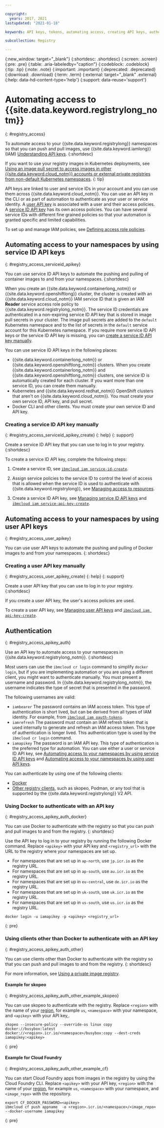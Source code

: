 ```yaml
---

copyright:
  years: 2017, 2021
lastupdated: "2021-01-18"

keywords: API keys, tokens, automating access, creating API keys, authenticating, access, authentication,

subcollection: Registry

---
```


{:new_window: target="_blank"}
{:shortdesc: .shortdesc}
{:screen: .screen}
{:pre: .pre}
{:table: .aria-labeledby="caption"}
{:codeblock: .codeblock}
{:tip: .tip}
{:note: .note}
{:important: .important}
{:deprecated: .deprecated}
{:download: .download}
{:term: .term}
{:external: target="_blank" .external}
{:help: data-hd-content-type='help'}
{:support: data-reuse='support'}

# Automating access to {{site.data.keyword.registrylong_notm}}
{: #registry_access}

To automate access to your {{site.data.keyword.registrylong}} namespaces so that you can push and pull images, use {{site.data.keyword.iamlong}} (IAM) [Understanding API keys](/docs/account?topic=account-manapikey).
{:shortdesc}

If you want to use your registry images in Kubernetes deployments, see [Using an image pull secret to access images in other {{site.data.keyword.cloud_notm}} accounts or external private registries from non-default Kubernetes namespaces](/docs/containers?topic=containers-registry#other).
{: tip}

API keys are linked to user and service IDs in your account and you can use them across {{site.data.keyword.cloud_notm}}. You can use an API key in the CLI or as part of automation to authenticate as your user or service identity. A [user API key](#registry_access_user_apikey) is associated with a user and their access policies. A [service ID API key](#registry_access_serviceid_apikey) has its own access policies. You can have several service IDs with different fine grained policies so that your automation is granted specific and limited capabilities.

To set up and manage IAM policies, see [Defining access role policies](/docs/Registry?topic=Registry-user#user).

## Automating access to your namespaces by using service ID API keys
{: #registry_access_serviceid_apikey}

You can use service ID API keys to automate the pushing and pulling of container images to and from your namespaces.
{:shortdesc}

When you create an {{site.data.keyword.containerlong_notm}} or {{site.data.keyword.openshiftlong}} cluster, the cluster is created with an {{site.data.keyword.cloud_notm}} IAM service ID that is given an IAM **Reader** service access role policy to {{site.data.keyword.registrylong_notm}}. The service ID credentials are authenticated in a non-expiring service ID API key that is stored in image pull secrets in your cluster. The image pull secrets are added to the `default` Kubernetes namespace and to the list of secrets in the `default` service account for this Kubernetes namespace. If you require more service ID API keys or the service ID API key is missing, you can [create a service ID API key manually](#registry_access_serviceid_apikey_create).

You can use service ID API keys in the following places:

- {{site.data.keyword.containerlong_notm}} or {{site.data.keyword.openshiftlong_notm}} clusters. When you create {{site.data.keyword.containerlong_notm}} and {{site.data.keyword.openshiftlong_notm}} clusters, one service ID is automatically created for each cluster. If you want more than one service ID, you can create them manually.
- Kubernetes and {{site.data.keyword.redhat_notm}} OpenShift clusters that aren't on {{site.data.keyword.cloud_notm}}. You must create your own service ID, API key, and pull secret.
- Docker CLI and other clients. You must create your own service ID and API key.

### Creating a service ID API key manually
{: #registry_access_serviceid_apikey_create}
{: help}
{: support}

Create a service ID API key that you can use to log in to your registry.
{:shortdesc}

To create a service ID API key, complete the following steps:

1. Create a service ID, see [`ibmcloud iam service-id-create`](/docs/cli?topic=cli-ibmcloud_commands_iam#ibmcloud_iam_service_id_create).

2. Assign service policies to the service ID to control the level of access that is allowed when the service ID is used to authenticate with {{site.data.keyword.registrylong}}, see [Managing access to resources](/docs/account?topic=account-assign-access-resources).

3. Create a service ID API key, see [Managing service ID API keys](/docs/account?topic=account-serviceidapikeys) and [`ibmcloud iam service-api-key-create`](/docs/cli?topic=cli-ibmcloud_commands_iam#ibmcloud_iam_service_api_key_create).

## Automating access to your namespaces by using user API keys
{: #registry_access_user_apikey}

You can use user API keys to automate the pushing and pulling of Docker images to and from your namespaces.
{: shortdesc}

### Creating a user API key manually
{: #registry_access_user_apikey_create}
{: help}
{: support}

Create a user API key that you can use to log in to your registry.
{:shortdesc}

If you create a user API key, the user's access policies are used.

To create a user API key, see [Managing user API keys](/docs/account?topic=account-userapikey) and [`ibmcloud iam api-key-create`](/docs/cli?topic=cli-ibmcloud_commands_iam#ibmcloud_iam_api_key_create).

## Authentication
{: #registry_access_apikey_auth}

Use an API key to automate access to your namespaces in {{site.data.keyword.registrylong_notm}}.
{:shortdesc}

Most users can use the `ibmcloud cr login` command to simplify `docker login`, but if you are implementing automation or you are using a different client, you might want to authenticate manually. You must present a username and password. In {{site.data.keyword.registrylong_notm}}, the username indicates the type of secret that is presented in the password.

The following usernames are valid:

- `iambearer` The password contains an IAM access token. This type of authentication is short lived, but can be derived from all types of IAM identity. For example, from [`ibmcloud iam oauth-tokens`](/docs/cli?topic=cli-ibmcloud_commands_iam#ibmcloud_iam_oauth_tokens).
- `iamrefresh` The password must contain an IAM refresh token that is used internally to generate and refresh an IAM access token. This type of authentication is longer lived. This authentication type is used by the `ibmcloud cr login` command.
- `iamapikey` The password is an IAM API key. This type of authentication is the preferred type for automation. You can use either a user or service ID API key, see [Automating access to your namespaces by using service ID API keys](#registry_access_serviceid_apikey) and [Automating access to your namespaces by using user API keys](#registry_access_user_apikey).

You can authenticate by using one of the following clients:

- [Docker](#registry_access_apikey_auth_docker)
- [Other registry clients](#registry_access_apikey_auth_other), such as skopeo, Podman, or any tool that is supported by the {{site.data.keyword.registrylong}} V2 API.

### Using Docker to authenticate with an API key
{: #registry_access_apikey_auth_docker}

You can use Docker to authenticate with the registry so that you can push and pull images to and from the registry.
{: shortdesc}

Use the API key to log in to your registry by running the following Docker command. Replace `<apikey>` with your API key and `<registry_url>` with the URL to the registry where your namespaces are set up.

- For namespaces that are set up in `ap-north`, use `jp.icr.io` as the registry URL.
- For namespaces that are set up in `ap-south`, use `au.icr.io` as the registry URL.
- For namespaces that are set up in `eu-central`, use `de.icr.io` as the registry URL.
- For namespaces that are set up in `uk-south`, use `uk.icr.io` as the registry URL.
- For namespaces that are set up in `us-south`, use `us.icr.io` as the registry URL.

```
docker login -u iamapikey -p <apikey> <registry_url>
```
{: pre}

### Using clients other than Docker to authenticate with an API key
{: #registry_access_apikey_auth_other}

You can use clients other than Docker to authenticate with the registry so that you can push and pull images to and from the registry.
{: shortdesc}

For more information, see [Using a private image registry](/docs/ContinuousDelivery?topic=ContinuousDelivery-custom_docker_images#private_image_registry).

#### Example for skopeo
{: #registry_access_apikey_auth_other_example_skopeo}

You can use skopeo to authenticate with the registry. Replace `<region>` with the name of your [region](/docs/Registry?topic=Registry-registry_overview#registry_regions), for example `us`, `<namespace>` with your namespace, and `<apikey>` with your API key,.

```
skopeo --insecure-policy --override-os linux copy docker://busybox:latest docker://<region>.icr.io/<namespace>/busybox:copy --dest-creds iamapikey:<apikey>
```
{: pre}

#### Example for Cloud Foundry
{: #registry_access_apikey_auth_other_example_cf}

You can start Cloud Foundry apps from images in the registry by using the Cloud Foundry CLI. Replace `<apikey>` with your API key, `<region>` with the name of your [region](/docs/Registry?topic=Registry-registry_overview#registry_regions), for example `us`, `<namespace>` with your namespace, and `<image_repo>` with the repository.

```
export CF_DOCKER_PASSWORD=<apikey>
ibmcloud cf push appname  -o <region>.icr.io/<namespace>/<image_repo> --docker-username iamapikey
```
{: pre}
